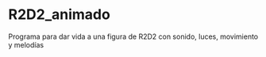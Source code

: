 # R2D2_animado
Programa para dar vida a una figura de R2D2 con sonido, luces, movimiento y melodías
